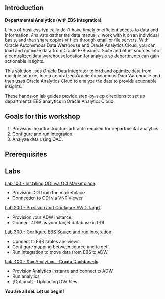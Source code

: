 ## Introduction

**Departmental Analytics (with EBS Integration)**

Lines of business typically don't have timely or efficient access to data and information. Analysts gather the data manually, work with it on an individual basis, and then share copies of files through email or file servers. With Oracle Autonomous Data Warehouse and Oracle Analytics Cloud, you can load and optimize data from Oracle E-Business Suite and other sources into a centralized data warehouse location for analysis so departments can gain actionable insights.

This solution uses Oracle Data Integrator to load and optimize data from multiple sources into a centralized Oracle Autonomous Data Warehouse and then uses Oracle Analytics Cloud to analyze the data to provide actionable insights.

These hands-on lab guides provide step-by-step directions to set up departmental EBS analytics in Oracle Analytics Cloud.

## Goals for this workshop
1. Provision the infrastructure artifacts required for departmental analytics.
2. Configure and run integration.
3. Analyze data using OAC.


## Prerequisites


## Labs
[Lab 100 - Installing ODI via OCI Marketplace](ProvisionOCVS.md).

- Provision ODI from the marketplace 
- Connection to ODI via VNC Viewer

[Lab 200 - Provision and Configure AWD Target](ExportWorkload.md).

- Provision your ADW instance.
- Connect ADW as your target database in ODI 

[Lab 300 - Configure EBS Source and run integration](MigratingOnPremtoOCI.md). 

- Connect to EBS tables and views.
- Configure mapping between source and target.
- Run integration to move data from EBS to ADW

[Lab 400 - Run Analytics - Create Dashboards](ExtendApptoOCI.md).

- Provision Analytics instance and connect to ADW
- Run analytics
- [Optional] - Uploading DVA files

**You are all set. Let us begin!**